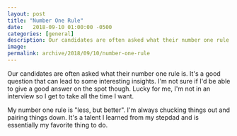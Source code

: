 ```yaml
---
layout: post
title: "Number One Rule"
date:   2018-09-10 01:00:00 -0500
categories: [general]
description: Our candidates are often asked what their number one rule is. It's a good question that can lead to some interesting insights, given the answerer has enough time to think about it. Here's mine.
image: 
permalink: archive/2018/09/10/number-one-rule
---
```


Our candidates are often asked what their number one rule is. It's a good question that can lead to some interesting insights. I'm not sure if I'd be able to give a good answer on the spot though. Lucky for me, I'm not in an interview so I get to take all the time I want.

My number one rule is "less, but better". I'm always chucking things out and pairing things down. It's a talent I learned from my stepdad and is essentially my favorite thing to do.